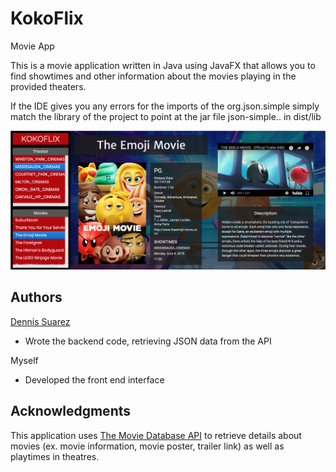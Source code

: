 # KokoFlix
Movie App

This is a movie application written in Java using JavaFX that allows you to find showtimes and other information about the movies playing in the provided theaters.

If the IDE gives you any errors for the imports of the org.json.simple simply match the library of the project
to point at the jar file json-simple.. in dist/lib

![app screenshot](https://github.com/tranarthur/KokoFlix/blob/master/screenshots/kokoflix.png)

## Authors
[Dennis Suarez](https://github.com/dennisSuarez)
- Wrote the backend code, retrieving JSON data from the API

Myself
- Developed the front end interface

## Acknowledgments
This application uses [The Movie Database API](https://www.themoviedb.org/documentation/api) to retrieve details about movies (ex. movie information, movie poster, trailer link) as well as playtimes in theatres.
